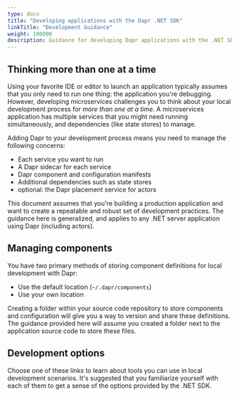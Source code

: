 ```yaml
---
type: docs
title: "Developing applications with the Dapr .NET SDK"
linkTitle: "Development Guidance"
weight: 100000
description: Guidance for developing Dapr applications with the .NET SDK
---
```


## Thinking more than one at a time

Using your favorite IDE or editor to launch an application typically assumes that you only need to run one thing: 
the application you're debugging. However, developing microservices challenges you to think about your local 
development process for *more than one at a time*. A microservices application has multiple services that you might 
need running simultaneously, and dependencies (like state stores) to manage.

Adding Dapr to your development process means you need to manage the following concerns:

- Each service you want to run
- A Dapr sidecar for each service
- Dapr component and configuration manifests 
- Additional dependencies such as state stores
- optional: the Dapr placement service for actors

This document assumes that you're building a production application and want to create a repeatable and robust set of 
development practices. The guidance here is generalized, and applies to any .NET server application using 
Dapr (including actors).

## Managing components

You have two primary methods of storing component definitions for local development with Dapr:

- Use the default location (`~/.dapr/components`)
- Use your own location 

Creating a folder within your source code repository to store components and configuration will give you a way to 
version and share these definitions. The guidance provided here will assume you created a folder next to the 
application source code to store these files.

## Development options

Choose one of these links to learn about tools you can use in local development scenarios. It's suggested that 
you familiarize yourself with each of them to get a sense of the options provided by the .NET SDK.
